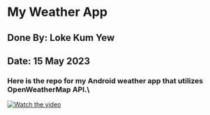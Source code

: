 # My Weather App
## Done By: Loke Kum Yew
## Date: 15 May 2023

### Here is the repo for my Android weather app that utilizes OpenWeatherMap API.\
<!-- blank line -->
[![Watch the video](https://drive.google.com/file/d/17is1PHbY_sub81WnEcJpvlmcGYqKdAGN/view?usp=share_link)](https://drive.google.com/file/d/1frsq3CblWHwJlfOG5-ySkVNz-_0Bb8eW/view?usp=share_link)